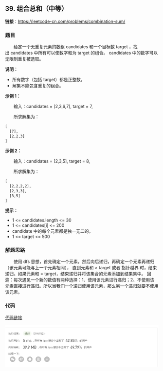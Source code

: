 ## 39. 组合总和（中等）

**链接**：https://leetcode-cn.com/problems/combination-sum/

### 题目

&emsp;&emsp;给定一个无重复元素的数组 candidates 和一个目标数 target ，找出 candidates 中所有可以使数字和为 target 的组合。
candidates 中的数字可以无限制重复被选取。

**说明：**

* 所有数字（包括 target）都是正整数。
* 解集不能包含重复的组合。 

**示例 1：**

&emsp;&emsp;输入：candidates = [2,3,6,7], target = 7,

&emsp;&emsp;所求解集为：
````
[
  [7],
  [2,2,3]
]
````
**示例 2：**

&emsp;&emsp;输入：candidates = [2,3,5], target = 8,

&emsp;&emsp;所求解集为：
````
[
  [2,2,2,2],
  [2,3,3],
  [3,5]
]
````

**提示：**

* 1 <= candidates.length <= 30
* 1 <= candidates[i] <= 200
* candidate 中的每个元素都是独一无二的。
* 1 <= target <= 500



### 解题思路

&emsp;&emsp;使用 dfs 思想，首先确定一个元素，然后向后递归，再确定一个元素再递归（该元素可能与上一个元素相同），
直到元素和 > target 或者 指针越界 时，结束递归。如果元素和 = target，结束递归并将该集合的元素添加到结果集中。
回溯：每次遇见一个新的数值有两种选择：1、使用该元素进行递归；2、不使用该元素直接进行递归。所以当我们一个递归使用该元素，那么另一个递归就要不使用该元素。

### 代码

[代码链接](Solution.java)

![提交记录](39.png)
